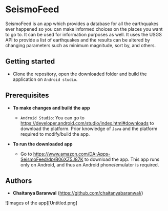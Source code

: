 # SeismoFeed

SeismoFeed is an app which provides a database for all the earthquakes ever happened so you can make informed choices on the places you want to go to. It can be used for information purposes as well. It uses the USGS API to provide a list of earthquakes and the results can be altered by changing parameters such as minimum magnitude, sort by, and others. 

## Getting started

* Clone the repository, open the downloaded folder and build the application on `Android studio`.

## Prerequisites

* **To make changes and build the app**
  * `Android Studio`: You can go to https://developer.android.com/studio/index.html#downloads to download the platform. Prior knowledge of `Java` and the platform required to modify/build the app.
  
* **To run the downloaded app**
  * Go to https://www.amazon.com/DA-Apps-SeismoFeed/dp/B06XZ5J87K to download the app. This app runs only on Android, and thus an Android phone/emulator is required.
  
## Authors

* **Chaitanya Baranwal** (https://github.com/chaitanyabaranwal/)

![Images of the app][Untitled.png]
